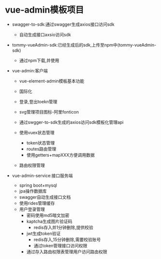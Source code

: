 # vue-admin模板项目

+ swagger-to-sdk:通过swagger生成axios接口访问sdk

  + 自动生成接口axsio访问sdk

+ tommy-vueAdmin-sdk:已经生成后的sdk,上传至npm中(tommy-vueAdmin-sdk)

  + 通过npm下载,并使用

+ vue-admin:客户端

  + vue-element-admin模板基本功能

  + 国际化

  + 登录,登出toekn管理

  + svg管理项目图标-阿里fonticon

  + 通过swgger-to-sdk生成的axios访问sdk模板化管理api

  + 使用vuex状态管理

    + token状态管理
    + routes路由管理
    + 使用getters+mapXXX方便调用数据

  + 路由权限管理

    

+ vue-admin-service:接口服务端

  + spring boot+mysql
  + jpa操作数据库
  + swagger自动生成接口文档
  + 使用rides管理缓存
  + 用户登录管理
    + 密码使用md5暗文加密
    + kaptcha生成图片验证码
      + redis存入并1分钟删除,提供校验
    + jwt生成token验证
      + redis存入,15分钟删除,需要校验账号
      + 通过token管理接口访问权限
    + 通过存入路由权限表管理用户访问路由权限

